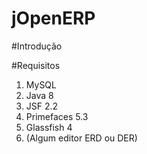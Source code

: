 # jOpenERP


#Introdução


#Requisitos
1. MySQL 
2. Java 8
3. JSF 2.2
4. Primefaces 5.3
5. Glassfish 4
6. (Algum editor ERD ou DER)
